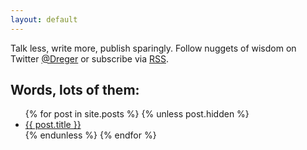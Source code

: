 ```yaml
---
layout: default
---
```

Talk less, write more, publish sparingly. Follow nuggets of wisdom on Twitter [@Dreger](https://twitter.com/dreger) or subscribe via [RSS](/feeds/main.xml). 

<h2>Words, lots of them:</h2>
<ul>
{% for post in site.posts %}
 {% unless post.hidden %} 
  <li><a href="{{ post.url }}">{{ post.title }}</a></li>
 {% endunless %}
{% endfor %}
</ul>